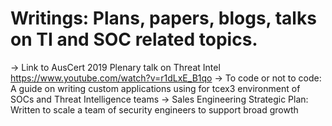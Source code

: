 # Writings: Plans, papers, blogs, talks on TI and SOC related topics.


-> Link to AusCert 2019 Plenary talk on Threat Intel https://www.youtube.com/watch?v=r1dLxE_B1qo
-> To code or not to code: A guide on writing custom applications using for tcex3 environment of SOCs and Threat Intelligence teams 
-> Sales Engineering Strategic Plan: Written to scale a team of security engineers to support broad growth
